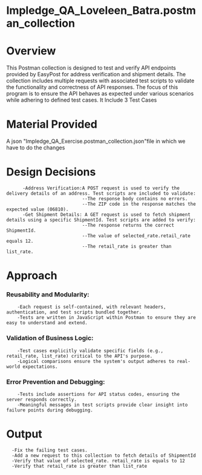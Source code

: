 # Impledge_QA_Loveleen_Batra.postman_collection
# Overview
This Postman collection is designed to test and verify API endpoints provided by EasyPost for address verification and shipment details. The collection includes multiple requests with associated test scripts to validate the functionality and correctness of API responses. The focus of this program is to ensure the API behaves as expected under various scenarios while adhering to defined test cases.
It Include 3 Test Cases
# Material Provided
A json "Impledge_QA_Exercise.postman_collection.json"file in which we have to do the changes 
# Design Decisions  
          -Address Verification:A POST request is used to verify the delivery details of an address. Test scripts are included to validate:
                                --The response body contains no errors.
                                --The ZIP code in the response matches the expected value (06810).
          -Get Shipment Details: A GET request is used to fetch shipment details using a specific ShipmentId. Test scripts are added to verify:
                                --The response returns the correct ShipmentId.
                                --The value of selected_rate.retail_rate equals 12.
                                --The retail_rate is greater than list_rate.
# Approach
  ### Reusability and Modularity:
        -Each request is self-contained, with relevant headers, authentication, and test scripts bundled together.
        -Tests are written in JavaScript within Postman to ensure they are easy to understand and extend.
  ### Validation of Business Logic:
        -Test cases explicitly validate specific fields (e.g., retail_rate, list_rate) critical to the API's purpose.
        -Logical comparisons ensure the system's output adheres to real-world expectations.
  ### Error Prevention and Debugging:
        -Tests include assertions for API status codes, ensuring the server responds correctly.
        -Meaningful messages in test scripts provide clear insight into failure points during debugging.
# Output 
      -Fix the failing test cases.
      -Add a new request to this collection to fetch details of ShipmentId
      -Verify that value of selected_rate. retail_rate is equals to 12
      -Verify that retail_rate is greater than list_rate
